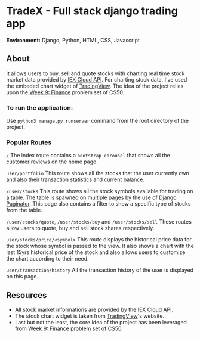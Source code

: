 # TradeX - Full stack django trading app

**Environment:** Django, Python, HTML, CSS, Javascript

## About
It allows users to buy, sell and quote stocks with charting real time stock
market data provided by [IEX Cloud API](https://iexcloud.io/). 
For charting stock data, I've used the embeded chart widget of [TradingView](https://in.tradingview.com/).
The idea of the project relies upon the [Week 9: Finance](https://cs50.harvard.edu/x/2021/psets/9/finance/) 
problem set of CS50. 

### To run the application:
Use `python3 manage.py runserver` command from the root directory of the project.

### Popular Routes
`/`
The index route contains a `bootstrap carousel` that shows all the customer reviews
on the home page.

`user/portfolio`
This route shows all the stocks that the user currently own and also their transaction
statistics and current balance.

`/user/stocks`
This route shows all the stock symbols available for trading on a table. The table is spawned on multiple
pages by the use of [Django Paginator](https://docs.djangoproject.com/en/3.2/topics/pagination/).
This page also contains a filter to show a specific type of stocks from the table.

`/user/stocks/quote`, `/user/stocks/buy` and `/user/stocks/sell`
These routes allow users to quote, buy and sell stock shares respectively.

`user/stocks/price/<symbol>`
This route displays the historical price data for the stock whose symbol is passed to the
view. It also shows a chart with the last 15yrs historical price of the stock and also
allows users to customize the chart according to their need.

`user/transaction/history`
All the transaction history of the user is displayed on this page.

## Resources
- All stock market informations are provided by the [IEX Cloud API](https://iexcloud.io/).
- The stock chart widget is taken from [TradingView](https://in.tradingview.com/)'s website.
- Last but not the least, the core idea of the project has been leveraged from 
[Week 9: Finance](https://cs50.harvard.edu/x/2021/psets/9/finance/) problem set of CS50.